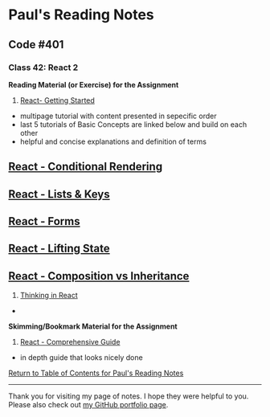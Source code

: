 # Paul's Reading Notes

## Code #401

### Class 42: React 2

**Reading Material (or Exercise) for the Assignment**
1. [React- Getting Started](https://reactjs.org/docs/getting-started.html)
- multipage tutorial with content presented in sepecific order
- last 5 tutorials of Basic Concepts are linked below and build on each other
- helpful and concise explanations and definition of terms

**[React - Conditional Rendering](https://reactjs.org/docs/hello-world.html)**
- 

**[React - Lists & Keys](https://reactjs.org/docs/introducing-jsx.html)**
- 

**[React - Forms](https://reactjs.org/docs/rendering-elements.html)**
- 

**[React - Lifting State](https://reactjs.org/docs/components-and-props.html)**
- 

**[React - Composition vs Inheritance](https://reactjs.org/docs/state-and-lifecycle.html)**
- 


1. [Thinking in React](https://reactjs.org/docs/thinking-in-react.html)
-



**Skimming/Bookmark Material for the Assignment**
1. [React - Comprehensive Guide](https://tylermcginnis.com/reactjs-tutorial-a-comprehensive-guide-to-building-apps-with-react/)
- in depth guide that looks nicely done



[Return to Table of Contents for Paul's Reading Notes](https://paul-leonard.github.io/reading-notes/ "Go back to find more notes!")



---



Thank you for visiting my page of notes.  I hope they were helpful to you.  Please also check out [my GitHub portfolio page](https://github.com/paul-leonard "Paul's GitHub Portfolio").